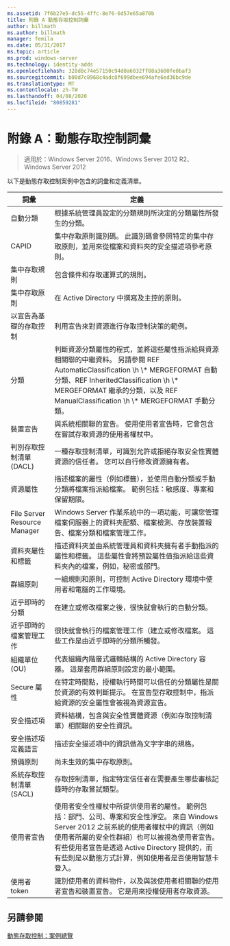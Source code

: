 ```yaml
---
ms.assetid: 7f6b27e5-dc55-4ffc-8e76-6d57e65a870b
title: 附錄 A 動態存取控制詞彙
author: billmath
ms.author: billmath
manager: femila
ms.date: 05/31/2017
ms.topic: article
ms.prod: windows-server
ms.technology: identity-adds
ms.openlocfilehash: 328d8c74e57150c94d0a6032ff88a3600fe0baf3
ms.sourcegitcommit: b00d7c8968c4adc8f699dbee694afe6ed36bc9de
ms.translationtype: MT
ms.contentlocale: zh-TW
ms.lasthandoff: 04/08/2020
ms.locfileid: "80859281"
---
```

# <a name="appendix-a-dynamic-access-control-glossary"></a>附錄 A︰動態存取控制詞彙

>適用於：Windows Server 2016、Windows Server 2012 R2、Windows Server 2012

以下是動態存取控制案例中包含的詞彙和定義清單。  
  
|詞彙|定義|  
|--------|--------------|  
|自動分類|根據系統管理員設定的分類規則所決定的分類屬性所發生的分類。|  
|CAPID|集中存取原則識別碼。 此識別碼會參照特定的集中存取原則，並用來從檔案和資料夾的安全描述項參考原則。|  
|集中存取規則|包含條件和存取運算式的規則。|  
|集中存取原則|在 Active Directory 中撰寫及主控的原則。|  
|以宣告為基礎的存取控制|利用宣告來對資源進行存取控制決策的範例。|  
|分類|判斷資源分類屬性的程式，並將這些屬性指派給與資源相關聯的中繼資料。 另請參閱 REF AutomaticClassification \h \\* MERGEFORMAT 自動分類、REF InheritedClassification \h \\\* MERGEFORMAT 繼承的分類，以及 REF ManualClassification \h \\\* MERGEFORMAT 手動分類。|  
|裝置宣告|與系統相關聯的宣告。  使用使用者宣告時，它會包含在嘗試存取資源的使用者權杖中。|  
|判別存取控制清單 (DACL)|一種存取控制清單，可識別允許或拒絕存取安全性實體資源的信任者。 您可以自行修改資源擁有者。|  
|資源屬性|描述檔案的屬性（例如標籤），並使用自動分類或手動分類將檔案指派給檔案。 範例包括：敏感度、專案和保留期限。|  
|File Server Resource Manager|Windows Server 作業系統中的一項功能，可讓您管理檔案伺服器上的資料夾配額、檔案檢測、存放裝置報告、檔案分類和檔案管理工作。|  
|資料夾屬性和標籤|描述資料夾並由系統管理員和資料夾擁有者手動指派的屬性和標籤。 這些屬性會將預設屬性值指派給這些資料夾內的檔案，例如，秘密或部門。|  
|群組原則|一組規則和原則，可控制 Active Directory 環境中使用者和電腦的工作環境。|  
|近乎即時的分類|在建立或修改檔案之後，很快就會執行的自動分類。|  
|近乎即時的檔案管理工作|很快就會執行的檔案管理工作（建立或修改檔案。 這些工作是由近乎即時的分類所觸發。|  
|組織單位 (OU)|代表組織內階層式邏輯結構的 Active Directory 容器。 這是套用群組原則設定的最小範圍。|  
|Secure 屬性|在特定時間點，授權執行時間可以信任的分類屬性是關於資源的有效判斷提示。 在宣告型存取控制中，指派給資源的安全屬性會被視為資源宣告。|  
|安全描述項|資料結構，包含與安全性實體資源（例如存取控制清單）相關聯的安全性資訊。|  
|安全描述項定義語言|描述安全描述項中的資訊做為文字字串的規格。|  
|預備原則|尚未生效的集中存取原則。|  
|系統存取控制清單 (SACL)|存取控制清單，指定特定信任者在需要產生哪些審核記錄時的存取嘗試類型。|  
|使用者宣告|使用者安全性權杖中所提供使用者的屬性。 範例包括：部門、公司、專案和安全性淨空。  來自 Windows Server 2012 之前系統的使用者權杖中的資訊（例如使用者所屬的安全性群組）也可以被視為使用者宣告。 有些使用者宣告是透過 Active Directory 提供的，而有些則是以動態方式計算，例如使用者是否使用智慧卡登入。|  
|使用者 token|識別使用者的資料物件，以及與該使用者相關聯的使用者宣告和裝置宣告。 它是用來授權使用者存取資源。|  
  
## <a name="see-also"></a>另請參閱  
[動態存取控制：案例總覽](Dynamic-Access-Control--Scenario-Overview.md)  
  


